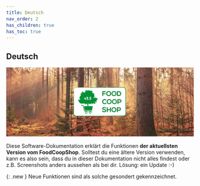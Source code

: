 ```yaml
---
title: Deutsch
nav_order: 2
has_children: true
has_toc: true
---
```

## Deutsch

![](https://raw.githubusercontent.com/foodcoopshop/foodcoopshop/main/webroot/files/images/sliders/demo-slider.jpg)

Diese Software-Dokumentation erklärt die Funktionen **der aktuellsten Version vom FoodCoopShop**. Solltest du eine ältere Version verwenden, kann es also sein, dass du in dieser Dokumentation nicht alles findest oder z.B. Screenshots anders aussehen als bei dir. Lösung: ein Update :-)

{: .new }
Neue Funktionen sind als solche gesondert gekennzeichnet.